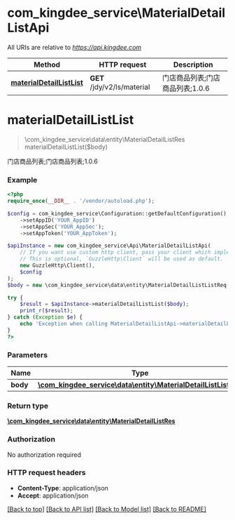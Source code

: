 # com_kingdee_service\MaterialDetailListApi

All URIs are relative to *https://api.kingdee.com*

Method | HTTP request | Description
------------- | ------------- | -------------
[**materialDetailListList**](MaterialDetailListApi.md#materialDetailListList) | **GET** /jdy/v2/ls/material | 门店商品列表;门店商品列表;1.0.6


# **materialDetailListList**
> \com_kingdee_service\data\entity\MaterialDetailListRes materialDetailListList($body)

门店商品列表;门店商品列表;1.0.6

### Example
```php
<?php
require_once(__DIR__ . '/vendor/autoload.php');

$config = com_kingdee_service\Configuration::getDefaultConfiguration()
    ->setAppID('YOUR_AppID')
    ->setAppSec('YOUR_AppSec');
    ->setAppToken('YOUR_AppToken');

$apiInstance = new com_kingdee_service\Api\MaterialDetailListApi(
    // If you want use custom http client, pass your client which implements `GuzzleHttp\ClientInterface`.
    // This is optional, `GuzzleHttp\Client` will be used as default.
    new GuzzleHttp\Client(),
    $config
);
$body = new \com_kingdee_service\data\entity\MaterialDetailListListReq(); // \com_kingdee_service\data\entity\MaterialDetailListListReq | 

try {
    $result = $apiInstance->materialDetailListList($body);
    print_r($result);
} catch (Exception $e) {
    echo 'Exception when calling MaterialDetailListApi->materialDetailListList: ', $e->getMessage(), PHP_EOL;
}
?>
```

### Parameters

Name | Type | Description  | Notes
------------- | ------------- | ------------- | -------------
 **body** | [**\com_kingdee_service\data\entity\MaterialDetailListListReq**](../Model/MaterialDetailListListReq.md)|  | [optional]

### Return type

[**\com_kingdee_service\data\entity\MaterialDetailListRes**](../Model/MaterialDetailListRes.md)

### Authorization

No authorization required

### HTTP request headers

 - **Content-Type**: application/json
 - **Accept**: application/json

[[Back to top]](#) [[Back to API list]](../../README.md#documentation-for-api-endpoints) [[Back to Model list]](../../README.md#documentation-for-models) [[Back to README]](../../README.md)

